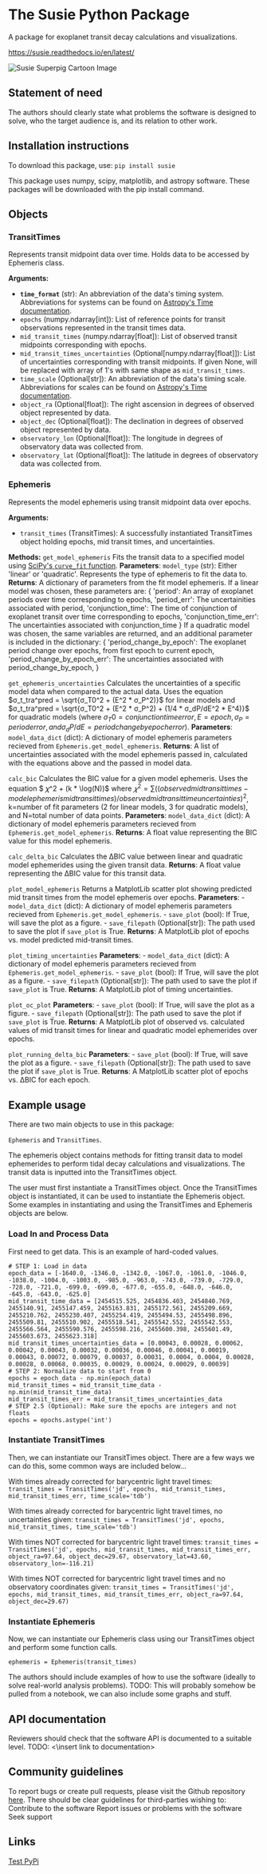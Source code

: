 # The Susie Python Package
A package for exoplanet transit decay calculations and visualizations.

https://susie.readthedocs.io/en/latest/

![Susie Superpig Cartoon Image](http://www.astrojack.com/wp-content/uploads/2013/12/susie-1024x748.png)

## Statement of need
The authors should clearly state what problems the software is designed to solve, who the target audience is, and its relation to other work.

## Installation instructions
To download this package, use:
`pip install susie`

This package uses numpy, scipy, matplotlib, and astropy software. These packages will be downloaded with the pip install command.

## Objects

### TransitTimes
Represents transit midpoint data over time. Holds data to be accessed by Ephemeris class.

**Arguments:**
 - **`time_format`** (str): An abbreviation of the data's timing system. Abbreviations for systems can be found on [Astropy's Time documentation](https://docs.astropy.org/en/stable/time/#id3).
 - `epochs` (numpy.ndarray[int]): List of reference points for transit observations represented in the transit times data.
 - `mid_transit_times` (numpy.ndarray[float]): List of observed transit midpoints corresponding with epochs.
 - `mid_transit_times_uncertainties` (Optional[numpy.ndarray[float]]): List of uncertainties corresponding with transit midpoints. If given None, will be replaced with array of 1's with same shape as `mid_transit_times`.
 - `time_scale` (Optional[str]): An abbreviation of the data's timing scale. Abbreviations for scales can be found on [Astropy's Time documentation](https://docs.astropy.org/en/stable/time/#id6).
 - `object_ra` (Optional[float]): The right ascension in degrees of observed object represented by data.
 - `object_dec` (Optional[float]): The declination in degrees of observed object represented by data.
 - `observatory_lon` (Optional[float]): The longitude in degrees of observatory data was collected from.
 - `observatory_lat` (Optional[float]): The latitude in degrees of observatory data was collected from.


### Ephemeris
Represents the model ephemeris using transit midpoint data over epochs.

**Arguments:**
 - `transit_times` (TransitTimes): A successfully instantiated TransitTimes object holding epochs, mid transit times, and uncertainties.

**Methods:**
`get_model_ephemeris`
    Fits the transit data to a specified model using [SciPy's `curve_fit` function](https://docs.scipy.org/doc/scipy/reference/generated/scipy.optimize.curve_fit.html).
    **Parameters**:
        `model_type` (str): Either 'linear' or 'quadratic'. Represents the type of ephemeris to fit the data to.
    **Returns**:
        A dictionary of parameters from the fit model ephemeris. If a linear model was chosen, these parameters are:
        {
            'period': An array of exoplanet periods over time corresponding to epochs,
            'period_err': The uncertainities associated with period,
            'conjunction_time': The time of conjunction of exoplanet transit over time corresponding to epochs,
            'conjunction_time_err': The uncertainties associated with conjunction_time
        }
        If a quadratic model was chosen, the same variables are returned, and an additional parameter is included in the dictionary:
        {
            'period_change_by_epoch': The exoplanet period change over epochs, from first epoch to current epoch,
            'period_change_by_epoch_err': The uncertainties associated with period_change_by_epoch,
        }

`get_ephemeris_uncertainties`
    Calculates the uncertainties of a specific model data when compared to the actual data. Uses the equation $σ_t_tra^pred = \sqrt{σ_T0^2 + (E^2 * σ_P^2)}$ for linear models and $σ_t_tra^pred = \sqrt{σ_T0^2 + (E^2 * σ_P^2) + (1/4 * σ_dP/dE^2 * E^4)}$ for quadratic models (where $σ_T0 = conjunction time error, E = epoch, σ_P = period error, and σ_dP/dE = period change by epoch error$).
    **Parameters**: 
        `model_data_dict` (dict): A dictionary of model ephemeris parameters recieved from `Ephemeris.get_model_ephemeris`.
    **Returns**:
        A list of uncertainties associated with the model ephemeris passed in, calculated with the equations above and the passed in model data.

`calc_bic`
    Calculates the BIC value for a given model ephemeris. Uses the equation $ 𝜒^2 + (k * \log(N))$ where $𝜒^2=\sum ((observed mid transit times - model ephemeris mid transit times)/observed mid transit time uncertainties)^2$, k=number of fit parameters (2 for linear models, 3 for quadratic models), and N=total number of data points.
    **Parameters**:
        `model_data_dict` (dict): A dictionary of model ephemeris parameters recieved from `Ephemeris.get_model_ephemeris`.
    **Returns**:
        A float value representing the BIC value for this model ephemeris.
    
`calc_delta_bic`
    Calculates the ΔBIC value between linear and quadratic model ephemerides using the given transit data. 
    **Returns**:
        A float value representing the ΔBIC value for this transit data.
    
`plot_model_ephemeris`
    Returns a MatplotLib scatter plot showing predicted mid transit times from the model ephemeris over epochs.
    **Parameters**:
        - `model_data_dict` (dict): A dictionary of model ephemeris parameters recieved from `Ephemeris.get_model_ephemeris`.
        - `save_plot` (bool): If True, will save the plot as a figure.
        - `save_filepath` (Optional[str]): The path used to save the plot if `save_plot` is True.
    **Returns**:
        A MatplotLib plot of epochs vs. model predicted mid-transit times.
    
`plot_timing_uncertainties`
    **Parameters**:
        - `model_data_dict` (dict): A dictionary of model ephemeris parameters recieved from `Ephemeris.get_model_ephemeris`.
        - `save_plot` (bool): If True, will save the plot as a figure.
        - `save_filepath` (Optional[str]): The path used to save the plot if `save_plot` is True.
    **Returns**:
        A MatplotLib plot of timing uncertainties.
    
`plot_oc_plot`
    **Parameters**:
        - `save_plot` (bool): If True, will save the plot as a figure.
        - `save_filepath` (Optional[str]): The path used to save the plot if `save_plot` is True.
    **Returns**:
        A MatplotLib plot of observed vs. calculated values of mid transit times for linear and quadratic model ephemerides over epochs.
    
`plot_running_delta_bic`
    **Parameters**:
        - `save_plot` (bool): If True, will save the plot as a figure.
        - `save_filepath` (Optional[str]): The path used to save the plot if `save_plot` is True.
    **Returns**:
        A MatplotLib scatter plot of epochs vs. ΔBIC for each epoch.
    

## Example usage
There are two main objects to use in this package:

`Ephemeris` and `TransitTimes`.

The ephemeris object contains methods for fitting transit data to model ephemerides to perform tidal decay calculations and visualizations. The transit data is inputted into the TransitTimes object. 

The user must first instantiate a TransitTimes object. Once the TransitTimes object is instantiated, it can be used to instantiate the Ephemeris object. Some examples in instantiating and using the TransitTimes and Ephemeris objects are below.

### Load In and Process Data
First need to get data. This is an example of hard-coded values.
```
# STEP 1: Load in data
epoch_data = [-1640.0, -1346.0, -1342.0, -1067.0, -1061.0, -1046.0, -1038.0, -1004.0, -1003.0, -985.0, -963.0, -743.0, -739.0, -729.0, -728.0, -721.0, -699.0, -699.0, -677.0, -655.0, -648.0, -646.0, -645.0, -643.0, -625.0]
mid_transit_time_data = [2454515.525, 2454836.403, 2454840.769, 2455140.91, 2455147.459, 2455163.831, 2455172.561, 2455209.669, 2455210.762, 2455230.407, 2455254.419, 2455494.53, 2455498.896, 2455509.81, 2455510.902, 2455518.541, 2455542.552, 2455542.553, 2455566.564, 2455590.576, 2455598.216, 2455600.398, 2455601.49, 2455603.673, 2455623.318]
mid_transit_times_uncertainties_data = [0.00043, 0.00028, 0.00062, 0.00042, 0.00043, 0.00032, 0.00036, 0.00046, 0.00041, 0.00019, 0.00043, 0.00072, 0.00079, 0.00037, 0.00031, 0.0004, 0.0004, 0.00028, 0.00028, 0.00068, 0.00035, 0.00029, 0.00024, 0.00029, 0.00039]
# STEP 2: Normalize data to start from 0
epochs = epoch_data - np.min(epoch_data)
mid_transit_times = mid_transit_time_data - np.min(mid_transit_time_data)
mid_transit_times_err = mid_transit_times_uncertainties_data
# STEP 2.5 (Optional): Make sure the epochs are integers and not floats
epochs = epochs.astype('int')
```

### Instantiate TransitTimes
Then, we can instantiate our TransitTimes object. There are a few ways we can do this, some common ways are included below...

With times already corrected for barycentric light travel times:
    `transit_times = TransitTimes('jd', epochs, mid_transit_times, mid_transit_times_err, time_scale='tdb')`

With times already corrected for barycentric light travel times, no uncertainties given:
    `transit_times = TransitTimes('jd', epochs, mid_transit_times, time_scale='tdb')`

With times NOT corrected for barycentric light travel times:
    `transit_times = TransitTimes('jd', epochs, mid_transit_times, mid_transit_times_err, object_ra=97.64, object_dec=29.67, observatory_lat=43.60, observatory_lon=-116.21)`

With times NOT corrected for barycentric light travel times and no observatory coordinates given:
    `transit_times = TransitTimes('jd', epochs, mid_transit_times, mid_transit_times_err, object_ra=97.64, object_dec=29.67)`

### Instantiate Ephemeris
Now, we can instantiate our Ephemeris class using our TransitTimes object and perform some function calls.

`ephemeris = Ephemeris(transit_times)`

The authors should include examples of how to use the software (ideally to solve real-world analysis problems).
TODO: This will probably somehow be pulled from a notebook, we can also include some graphs and stuff.

## API documentation
Reviewers should check that the software API is documented to a suitable level.
TODO: <\insert link to documentation>

## Community guidelines
To report bugs or create pull requests, please visit the Github repository [here]().
There should be clear guidelines for third-parties wishing to:
Contribute to the software
Report issues or problems with the software
Seek support

## Links
[Test PyPi](https://test.pypi.org/project/Susie/0.0.1/)